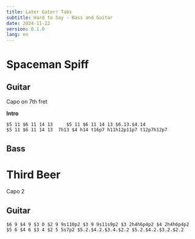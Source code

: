 ```yaml
---
title: Later Gator! Tabs
subtitle: Hard to Say - Bass and Guitar
date: 2024-11-22
version: 0.1.0
lang: en
---
```


# Spaceman Spiff

## Guitar

Capo on 7th fret

**Intro**
```jtab-D-A-E-A-C#-E
$5 11 $6 11 14 13     $5 11 $6 11 14 13 $6.13.$4.14
$5 11 $6 11 14 13  7h13 $4 h14 t16p7 h11h12p11p7 t12p7h12p7 
```

## Bass

# Third Beer

Capo 2

## Guitar
```jtab-D-A-E-A-C#-E
$6 9 $4 9 $3 0 $2 9 9s110p2 $3 9 9s11s9p2 $3 2h4h6p4p2 $4 2h4h6p4p2
$5 6 $4 6 $3 4 $2 5 5s7p2 $5.2.$4.2.$3.4.$2.2 $5.2.$4.2.$3.2.$2.2
```